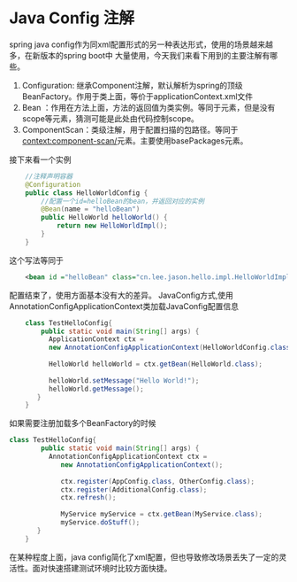 # Java Config 注解

spring  java config作为同xml配置形式的另一种表达形式，使用的场景越来越多，在新版本的spring boot中
大量使用，今天我们来看下用到的主要注解有哪些。

1. Configuration: 继承Component注解，默认解析为spring的顶级BeanFactory。作用于类上面，等价于applicationContext.xml文件
2. Bean ：作用在方法上面，方法的返回值为类实例。等同于<bean/>元素，但是没有scope等元素，猜测可能是此处由代码控制scope。
3. ComponentScan：类级注解，用于配置扫描的包路径。等同于<context:component-scan/>元素。主要使用basePackages元素。

接下来看一个实例

```java
    //注释声明容器
    @Configuration
    public class HelloWorldConfig {
        //配置一个id=helloBean的bean，并返回对应的实例
        @Bean(name = "helloBean")
        public HelloWorld helloWorld() {
            return new HelloWorldImpl();
        }
    }

```
这个写法等同于
```xml
    <bean id ="helloBean" class="cn.lee.jason.hello.impl.HelloWorldImpl"></bean>
```

配置结束了，使用方面基本没有大的差异。
JavaConfig方式,使用AnnotationConfigApplicationContext类加载JavaConfig配置信息
```java
    class TestHelloConfig{
        public static void main(String[] args) {
          ApplicationContext ctx = 
          new AnnotationConfigApplicationContext(HelloWorldConfig.class);
          
          HelloWorld helloWorld = ctx.getBean(HelloWorld.class);
       
          helloWorld.setMessage("Hello World!");
          helloWorld.getMessage();
       } 
    }
```
如果需要注册加载多个BeanFactory的时候
```java
class TestHelloConfig{
        public static void main(String[] args) {
          AnnotationConfigApplicationContext ctx = 
             new AnnotationConfigApplicationContext();
          
             ctx.register(AppConfig.class, OtherConfig.class);
             ctx.register(AdditionalConfig.class);
             ctx.refresh();
          
             MyService myService = ctx.getBean(MyService.class);
             myService.doStuff();
       } 
    }
```

在某种程度上面，java config简化了xml配置，但也导致修改场景丢失了一定的灵活性。面对快速搭建测试环境时比较方面快捷。